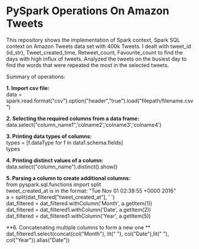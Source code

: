 # PySpark Operations On Amazon Tweets
This repository shows the implementation of Spark context, Spark SQL context on Amazon Tweets data set with 400k Tweets. I dealt with tweet_id (id_str), Tweet_created_time, Retweet_count, Favourite_count to find the days with high influx of tweets. 
Analyzed the tweets on the busiest day to find the words that were repeated the most in the selected tweets.

Summary of operations:

**1. Import csv file:**  
data = spark.read.format("csv").option("header","true").load("filepath/filename.csv")  

**2. Selecting the required columns from a data frame:**  
data.select("column_name1",'colname2','colname3','colname4')  

**3. Printing data types of columns:**  
types = [f.dataType for f in data1.schema.fields]  
types  

**4. Printing distinct values of a column:**  
data.select("column_name").distinct().show()  

**5. Parsing a column to create additional columns:**  
from pyspark.sql.functions import split  
tweet_created_at is in the format: "Tue Nov 01 02:39:55 +0000 2016"  
a = split(dat_filtered["tweet_created_at"], ' ')  
dat_filtered = dat_filtered.withColumn('Month', a.getItem(1))  
dat_filtered = dat_filtered1.withColumn('Date', a.getItem(2))  
dat_filtered = dat_filtered1.withColumn('Year', a.getItem(5))  

**6. Concatenating multiple columns to form a new one **  
dat_filtered1.select(concat(col("Month"), lit(" "), col("Date"),lit(" "), col("Year")).alias("Date"))  


